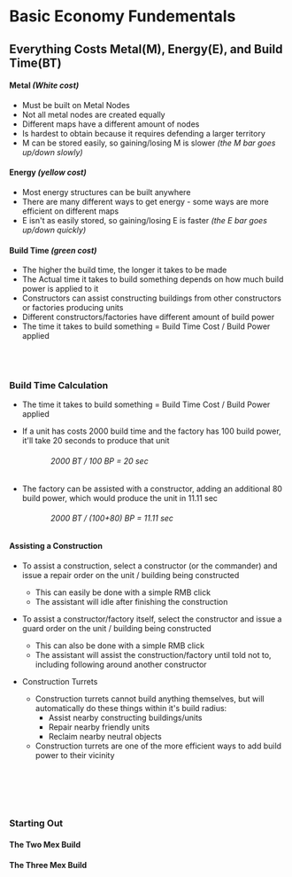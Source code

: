 
# Basic Economy Fundementals

## Everything Costs Metal(M), Energy(E), and Build Time(BT)

#### Metal *(White cost)*
- Must be built on Metal Nodes
- Not all metal nodes are created equally
- Different maps have a different amount of nodes
- Is hardest to obtain because it requires defending a larger territory
- M can be stored easily, so gaining/losing M is slower *(the M bar goes up/down slowly)*
#### Energy *(yellow cost)*
- Most energy structures can be built anywhere
 - There are many different ways to get energy - some ways are more efficient on different maps
 - E isn't as easily stored, so gaining/losing E is faster *(the E bar goes up/down quickly)*
#### Build Time *(green cost)*
- The higher the build time, the longer it takes to be made
- The Actual time it takes to build something depends on how much build power is applied to it
- Constructors can assist constructing buildings from other constructors or factories producing units
- Different constructors/factories have different amount of build power
- The time it takes to build something = Build Time Cost / Build Power applied

<br></br>
### Build Time Calculation

- The time it takes to build something = Build Time Cost / Build Power applied

- If a unit has costs 2000 build time and the factory has 100 build power, it'll take 20 seconds to produce that unit
###### &nbsp;&nbsp;&nbsp;&nbsp;&nbsp;&nbsp;&nbsp;&nbsp;&nbsp;&nbsp;&nbsp;&nbsp;&nbsp;&nbsp;&nbsp;&nbsp;&nbsp;&nbsp; 2000 BT / 100 BP = 20 sec

- The factory can be assisted with a constructor, adding an additional 80 build power, which would produce the unit in 11.11 sec
###### &nbsp;&nbsp;&nbsp;&nbsp;&nbsp;&nbsp;&nbsp;&nbsp;&nbsp;&nbsp;&nbsp;&nbsp;&nbsp;&nbsp;&nbsp;&nbsp;&nbsp;&nbsp; 2000 BT / (100+80) BP = 11.11 sec


#### Assisting a Construction

- To assist a construction, select a constructor (or the commander) and issue a repair order on the unit / building being constructed
	- This can easily be done with a simple RMB click
	- The assistant will idle after finishing the construction

- To assist a constructor/factory itself, select the constructor and issue a guard order on the unit / building being constructed
	- This can also be done with a simple RMB click
	- The assistant will assist the construction/factory until told not to, including following around another constructor

- Construction Turrets
	- Construction turrets cannot build anything themselves, but will automatically do these things within it's build radius:
		- Assist nearby constructing buildings/units
		- Repair nearby friendly units
		- Reclaim nearby neutral objects
	 - Construction turrets are one of the more efficient ways to add build power to their vicinity

<br><br></br></br>
### Starting Out

#### The Two Mex Build

#### The Three Mex Build





















